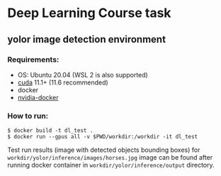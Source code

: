 # Deep Learning Course task

## yolor image detection environment

### Requirements:
- OS: Ubuntu 20.04 (WSL 2 is also supported)
- [cuda](https://docs.nvidia.com/cuda/cuda-installation-guide-linux/index.html) 11.1+ (11.6 recommended)
- docker
- [nvidia-docker](https://docs.nvidia.com/ai-enterprise/deployment-guide/dg-docker.html)

### How to run:

```console
$ docker build -t dl_test .
$ docker run --gpus all -v $PWD/workdir:/workdir -it dl_test
```

Test run results (image with detected objects bounding boxes) for `workdir/yolor/inference/images/horses.jpg` image can be found after running docker container in `workdir/yolor/inference/output` directory.

